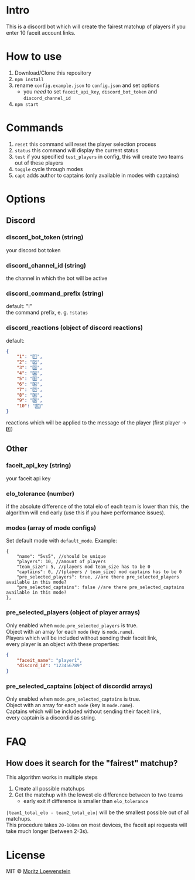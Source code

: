 # Intro
This is a discord bot which will create the fairest matchup of players if you enter 10 faceit account links.

# How to use
1. Download/Clone this repository
2. `npm install`
3. rename `config.example.json` to `config.json` and set options
   - you _need_ to set `faceit_api_key`, `discord_bot_token` and `discord_channel_id`
4. `npm start`

# Commands
1. `reset` this command will reset the player selection process
2. `status` this command will display the current status
3. `test` if you specified `test_players` in config, this will create two teams out of these players
4. `toggle` cycle through modes
5. `capt` adds author to captains (only available in modes with captains)

# Options

## Discord

### discord_bot_token (string)
your discord bot token  

### discord_channel_id (string)
the channel in which the bot will be active

### discord_command_prefix (string)
default: "!"  
the command prefix, e. g. `!status`

### discord_reactions (object of discord reactions)

default:
```JSON
{
    "1": "1️⃣",
    "2": "2️⃣",
    "3": "3️⃣",
    "4": "4️⃣",
    "5": "5️⃣",
    "6": "6️⃣",
    "7": "7️⃣",
    "8": "8️⃣",
    "9": "9️⃣",
    "10": "🔟"
}
```
reactions which will be applied to the message of the player (first player -> `1️⃣`)

## Other
### faceit_api_key (string)
your faceit api key

### elo_tolerance (number)
if the absolute difference of the total elo of each team is lower than this, the algorithm will end early (use this if you have performance issues).

### modes (array of mode configs)
Set default mode with `default_mode`.
Example:  
```
{
    "name": "5vs5", //should be unique
    "players": 10, //amount of players
    "team_size": 5, //players mod team_size has to be 0
    "captains": 0, //(players / team_size) mod captains has to be 0
    "pre_selected_players": true, //are there pre_selected_players available in this mode?
    "pre_selected_captains": false //are there pre_selected_captains available in this mode?
},
```

### pre_selected_players (object of player arrays)
Only enabled when `mode.pre_selected_players` is true.  
Object with an array for each `mode` (key is `mode.name`).  
Players which will be included without sending their faceit link,  
every player is an object with these properties:  
```JSON
{
    "faceit_name": "player1",
    "discord_id": "123456789"
}
```
### pre_selected_captains (object of discordid arrays)
Only enabled when `mode.pre_selected_captains` is true.  
Object with an array for each `mode` (key is `mode.name`).  
Captains which will be included without sending their faceit link,  
every captain is a discordid as string.  

# FAQ

## How does it search for the "fairest" matchup?
This algorithm works in multiple steps
1. Create all possible matchups
2. Get the matchup with the lowest elo difference between to two teams
   - early exit if difference is smaller than `elo_tolerance`

`|team1_total_elo - team2_total_elo|` will be the smallest possible out of all matchups.  
This procedure takes `20-100ms` on most devices, the faceit api requests will take much longer (between 2-3s).

# License

MIT © [Moritz Loewenstein](https://github.com/MoritzLoewenstein)
